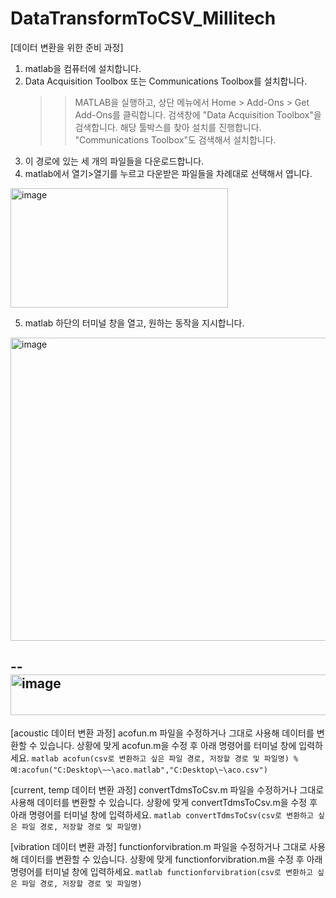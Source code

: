 # DataTransformToCSV_Millitech

[데이터 변환을 위한 준비 과정]
1. matlab을 컴퓨터에 설치합니다.
2. Data Acquisition Toolbox 또는 Communications Toolbox를 설치합니다.
   >>MATLAB을 실행하고, 상단 메뉴에서 Home > Add-Ons > Get Add-Ons를 클릭합니다.
   >>검색창에 "Data Acquisition Toolbox"을 검색합니다.
   >>해당 툴박스를 찾아 설치를 진행합니다.
   >>"Communications Toolbox"도 검색해서 설치합니다.
3. 이 경로에 있는 세 개의 파일들을 다운로드합니다.
4. matlab에서 열기>열기를 누르고 다운받은 파일들을 차례대로 선택해서 엽니다.
<img width="348" height="191" alt="image" src="https://github.com/user-attachments/assets/f877fc73-4450-4089-9a1c-8fed6ce90d40" />

5. matlab 하단의 터미널 창을 열고, 원하는 동작을 지시합니다.
<img width="1881" height="485" alt="image" src="https://github.com/user-attachments/assets/84c833ed-5bfc-40ae-89de-8473e46ed5b4" />


--
<img width="1020" height="65" alt="image" src="https://github.com/user-attachments/assets/877996d1-8673-42ea-8afb-ddbb6d70b56b" />
--


[acoustic 데이터 변환 과정]
acofun.m 파일을 수정하거나 그대로 사용해 데이터를 변환할 수 있습니다.
상황에 맞게 acofun.m을 수정 후 아래 명령어를 터미널 창에 입력하세요.
``matlab
acofun(csv로 변환하고 싶은 파일 경로, 저장할 경로 및 파일명)
%예:acofun("C:Desktop\~~\aco.matlab","C:Desktop\~\aco.csv")
``

[current, temp 데이터 변환 과정]
convertTdmsToCsv.m 파일을 수정하거나 그대로 사용해 데이터를 변환할 수 있습니다.
상황에 맞게 convertTdmsToCsv.m을 수정 후 아래 명령어를 터미널 창에 입력하세요.
``matlab
convertTdmsToCsv(csv로 변환하고 싶은 파일 경로, 저장할 경로 및 파일명)
``

[vibration 데이터 변환 과정]
functionforvibration.m 파일을 수정하거나 그대로 사용해 데이터를 변환할 수 있습니다.
상황에 맞게 functionforvibration.m을 수정 후 아래 명령어를 터미널 창에 입력하세요.
``matlab
functionforvibration(csv로 변환하고 싶은 파일 경로, 저장할 경로 및 파일명)
``

